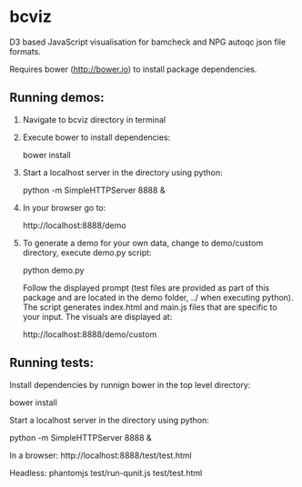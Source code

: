 bcviz
=====

D3 based JavaScript visualisation for bamcheck and
NPG autoqc json file formats.

Requires bower (http://bower.io) to install package dependencies.

Running demos:
--------------

1. Navigate to bcviz directory in terminal

2. Execute bower to install dependencies:

    bower install

3. Start a localhost server in the directory using python:

    python -m SimpleHTTPServer 8888 &

4. In your browser go to: 

    http://localhost:8888/demo

5. To generate a demo for your own data, change to demo/custom
   directory, execute demo.py script:

    python demo.py

   Follow the displayed prompt (test files are provided as part 
   of this package and are located in the demo folder, ../ when executing
   python). The script generates index.html and main.js files that are 
   specific to your input. The visuals are displayed at:

    http://localhost:8888/demo/custom

Running tests:
--------------

Install dependencies by runnign bower in the top level directory:

  bower install

Start a localhost server in the directory using python:

  python -m SimpleHTTPServer 8888 &

In a browser: http://localhost:8888/test/test.html

Headless: phantomjs test/run-qunit.js test/test.html

